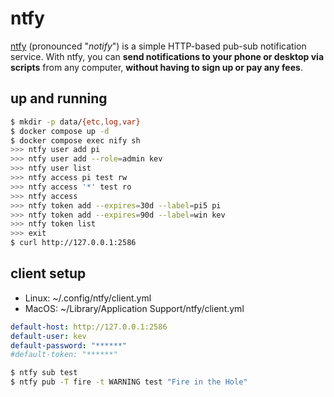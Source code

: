 ntfy
====

[ntfy][1] (pronounced "_notify_") is a simple HTTP-based pub-sub notification service.
With ntfy, you can **send notifications to your phone or desktop via scripts** from
any computer, **without having to sign up or pay any fees**.

## up and running

```bash
$ mkdir -p data/{etc,log,var}
$ docker compose up -d
$ docker compose exec nify sh
>>> ntfy user add pi
>>> ntfy user add --role=admin kev
>>> ntfy user list
>>> ntfy access pi test rw
>>> ntfy access '*' test ro
>>> ntfy access
>>> ntfy token add --expires=30d --label=pi5 pi
>>> ntfy token add --expires=90d --label=win kev
>>> ntfy token list
>>> exit
$ curl http://127.0.0.1:2586
```

## client setup

- Linux: ~/.config/ntfy/client.yml
- MacOS: ~/Library/Application Support/ntfy/client.yml

```yaml
default-host: http://127.0.0.1:2586
default-user: kev
default-password: "******"
#default-token: "******"
```

```bash
$ ntfy sub test
$ ntfy pub -T fire -t WARNING test "Fire in the Hole"
```

[1]: https://docs.ntfy.sh/config/
